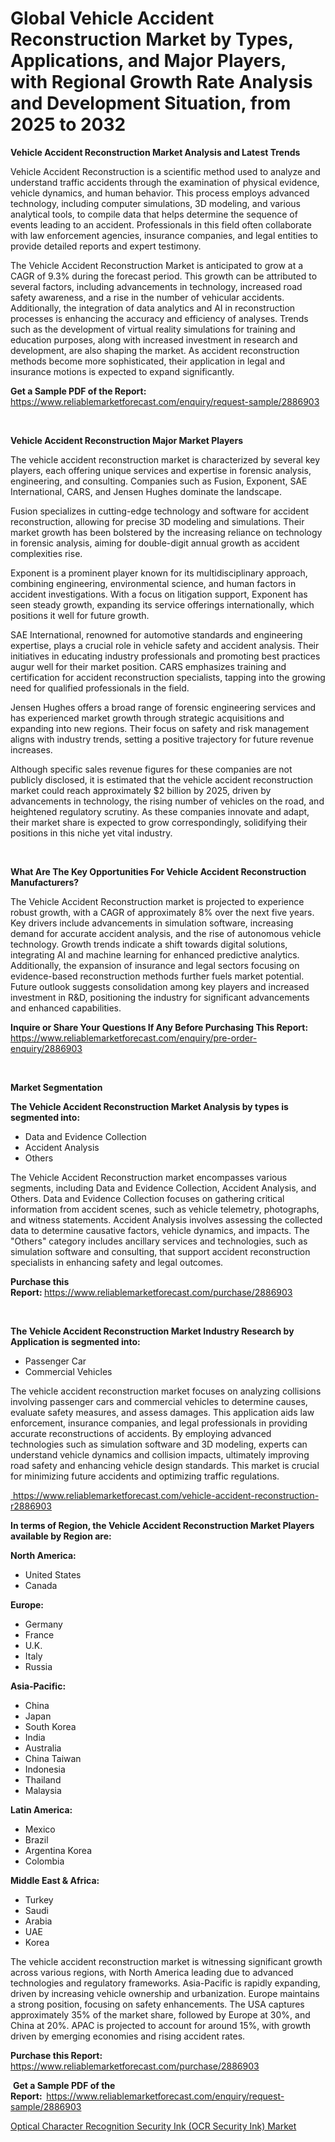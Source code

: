 <p><h1>Global Vehicle Accident Reconstruction Market by Types, Applications, and Major Players, with Regional Growth Rate Analysis and Development Situation, from 2025 to 2032</h1></p><p><strong>Vehicle Accident Reconstruction Market Analysis and Latest Trends</strong></p>
<p><p>Vehicle Accident Reconstruction is a scientific method used to analyze and understand traffic accidents through the examination of physical evidence, vehicle dynamics, and human behavior. This process employs advanced technology, including computer simulations, 3D modeling, and various analytical tools, to compile data that helps determine the sequence of events leading to an accident. Professionals in this field often collaborate with law enforcement agencies, insurance companies, and legal entities to provide detailed reports and expert testimony.</p><p>The Vehicle Accident Reconstruction Market is anticipated to grow at a CAGR of 9.3% during the forecast period. This growth can be attributed to several factors, including advancements in technology, increased road safety awareness, and a rise in the number of vehicular accidents. Additionally, the integration of data analytics and AI in reconstruction processes is enhancing the accuracy and efficiency of analyses. Trends such as the development of virtual reality simulations for training and education purposes, along with increased investment in research and development, are also shaping the market. As accident reconstruction methods become more sophisticated, their application in legal and insurance motions is expected to expand significantly.</p></p>
<p><strong>Get a Sample PDF of the Report:&nbsp;</strong> <a href="https://www.reliablemarketforecast.com/enquiry/request-sample/2886903?utm_campaign=3357&utm_medium=2&utm_source=Github&utm_content=ia&utm_term=13032025&utm_id=vehicle-accident-reconstruction">https://www.reliablemarketforecast.com/enquiry/request-sample/2886903</a></p>
<p>&nbsp;</p>
<p><strong>Vehicle Accident Reconstruction Major Market Players</strong></p>
<p><p>The vehicle accident reconstruction market is characterized by several key players, each offering unique services and expertise in forensic analysis, engineering, and consulting. Companies such as Fusion, Exponent, SAE International, CARS, and Jensen Hughes dominate the landscape.</p><p>Fusion specializes in cutting-edge technology and software for accident reconstruction, allowing for precise 3D modeling and simulations. Their market growth has been bolstered by the increasing reliance on technology in forensic analysis, aiming for double-digit annual growth as accident complexities rise.</p><p>Exponent is a prominent player known for its multidisciplinary approach, combining engineering, environmental science, and human factors in accident investigations. With a focus on litigation support, Exponent has seen steady growth, expanding its service offerings internationally, which positions it well for future growth.</p><p>SAE International, renowned for automotive standards and engineering expertise, plays a crucial role in vehicle safety and accident analysis. Their initiatives in educating industry professionals and promoting best practices augur well for their market position. CARS emphasizes training and certification for accident reconstruction specialists, tapping into the growing need for qualified professionals in the field.</p><p>Jensen Hughes offers a broad range of forensic engineering services and has experienced market growth through strategic acquisitions and expanding into new regions. Their focus on safety and risk management aligns with industry trends, setting a positive trajectory for future revenue increases.</p><p>Although specific sales revenue figures for these companies are not publicly disclosed, it is estimated that the vehicle accident reconstruction market could reach approximately $2 billion by 2025, driven by advancements in technology, the rising number of vehicles on the road, and heightened regulatory scrutiny. As these companies innovate and adapt, their market share is expected to grow correspondingly, solidifying their positions in this niche yet vital industry.</p></p>
<p>&nbsp;</p>
<p><strong>What Are The Key Opportunities For Vehicle Accident Reconstruction Manufacturers?</strong></p>
<p><p>The Vehicle Accident Reconstruction market is projected to experience robust growth, with a CAGR of approximately 8% over the next five years. Key drivers include advancements in simulation software, increasing demand for accurate accident analysis, and the rise of autonomous vehicle technology. Growth trends indicate a shift towards digital solutions, integrating AI and machine learning for enhanced predictive analytics. Additionally, the expansion of insurance and legal sectors focusing on evidence-based reconstruction methods further fuels market potential. Future outlook suggests consolidation among key players and increased investment in R&D, positioning the industry for significant advancements and enhanced capabilities.</p></p>
<p><strong>Inquire or Share Your Questions If Any Before Purchasing This Report:</strong> <a href="https://www.reliablemarketforecast.com/enquiry/pre-order-enquiry/2886903?utm_campaign=3357&utm_medium=2&utm_source=Github&utm_content=ia&utm_term=13032025&utm_id=vehicle-accident-reconstruction">https://www.reliablemarketforecast.com/enquiry/pre-order-enquiry/2886903</a></p>
<p>&nbsp;</p>
<p><strong>Market Segmentation</strong></p>
<p><strong>The Vehicle Accident Reconstruction Market Analysis by types is segmented into:</strong></p>
<p><ul><li>Data and Evidence Collection</li><li>Accident Analysis</li><li>Others</li></ul></p>
<p><p>The Vehicle Accident Reconstruction market encompasses various segments, including Data and Evidence Collection, Accident Analysis, and Others. Data and Evidence Collection focuses on gathering critical information from accident scenes, such as vehicle telemetry, photographs, and witness statements. Accident Analysis involves assessing the collected data to determine causative factors, vehicle dynamics, and impacts. The "Others" category includes ancillary services and technologies, such as simulation software and consulting, that support accident reconstruction specialists in enhancing safety and legal outcomes.</p></p>
<p><strong>Purchase this Report:&nbsp;</strong><a href="https://www.reliablemarketforecast.com/purchase/2886903?utm_campaign=3357&utm_medium=2&utm_source=Github&utm_content=ia&utm_term=13032025&utm_id=vehicle-accident-reconstruction">https://www.reliablemarketforecast.com/purchase/2886903</a></p>
<p>&nbsp;</p>
<p><strong>The Vehicle Accident Reconstruction Market Industry Research by Application is segmented into:</strong></p>
<p><ul><li>Passenger Car</li><li>Commercial Vehicles</li></ul></p>
<p><p>The vehicle accident reconstruction market focuses on analyzing collisions involving passenger cars and commercial vehicles to determine causes, evaluate safety measures, and assess damages. This application aids law enforcement, insurance companies, and legal professionals in providing accurate reconstructions of accidents. By employing advanced technologies such as simulation software and 3D modeling, experts can understand vehicle dynamics and collision impacts, ultimately improving road safety and enhancing vehicle design standards. This market is crucial for minimizing future accidents and optimizing traffic regulations.</p></p>
<p><a href="https://www.reliablemarketforecast.com/vehicle-accident-reconstruction-r2886903?utm_campaign=3357&utm_medium=2&utm_source=Github&utm_content=ia&utm_term=13032025&utm_id=vehicle-accident-reconstruction">&nbsp;https://www.reliablemarketforecast.com/vehicle-accident-reconstruction-r2886903</a></p>
<p><strong>In terms of Region, the Vehicle Accident Reconstruction Market Players available by Region are:</strong></p>
<p>
    <p> <strong> North America: </strong>
        <ul>
            <li>United States</li>
            <li>Canada</li>
        </ul>
        </p> 
    <p> <strong> Europe: </strong>
        <ul>
            <li>Germany</li>
            <li>France</li>
            <li>U.K.</li>
            <li>Italy</li>
            <li>Russia</li>
        </ul>
        </p> 
    <p> <strong> Asia-Pacific: </strong>
        <ul>
            <li>China</li>
            <li>Japan</li>
            <li>South Korea</li>
            <li>India</li>
            <li>Australia</li>
            <li>China Taiwan</li>
            <li>Indonesia</li>
            <li>Thailand</li>
            <li>Malaysia</li>
        </ul>
        </p> 
    <p> <strong> Latin America: </strong>
        <ul>
            <li>Mexico</li>
            <li>Brazil</li>
            <li>Argentina Korea</li>
            <li>Colombia</li>
        </ul>
        </p> 
    <p> <strong> Middle East & Africa: </strong>
        <ul>
            <li>Turkey</li>
            <li>Saudi</li>
            <li>Arabia</li>
            <li>UAE</li>
            <li>Korea</li>
        </ul>
    </p>
    </p>
<p><p>The vehicle accident reconstruction market is witnessing significant growth across various regions, with North America leading due to advanced technologies and regulatory frameworks. Asia-Pacific is rapidly expanding, driven by increasing vehicle ownership and urbanization. Europe maintains a strong position, focusing on safety enhancements. The USA captures approximately 35% of the market share, followed by Europe at 30%, and China at 20%. APAC is projected to account for around 15%, with growth driven by emerging economies and rising accident rates.</p></p>
<p><strong>Purchase this Report: </strong><a href="https://www.reliablemarketforecast.com/purchase/2886903?utm_campaign=3357&utm_medium=2&utm_source=Github&utm_content=ia&utm_term=13032025&utm_id=vehicle-accident-reconstruction">https://www.reliablemarketforecast.com/purchase/2886903</a></p>
<p>&nbsp;<strong>Get a Sample PDF of the Report:&nbsp;&nbsp;</strong><a href="https://www.reliablemarketforecast.com/enquiry/request-sample/2886903?utm_campaign=3357&utm_medium=2&utm_source=Github&utm_content=ia&utm_term=13032025&utm_id=vehicle-accident-reconstruction">https://www.reliablemarketforecast.com/enquiry/request-sample/2886903</a></p>
<p><strong></strong></p>
<p><p><a href="https://github.com/bulkagumanvv/Market-Research-Report-List-1/blob/main/optical-character-recognition-security-ink-ocr-security-ink-market.md?utm_campaign=3357&utm_medium=2&utm_source=Github&utm_content=ia&utm_term=13032025&utm_id=vehicle-accident-reconstruction">Optical Character Recognition Security Ink (OCR Security Ink) Market</a></p></p>